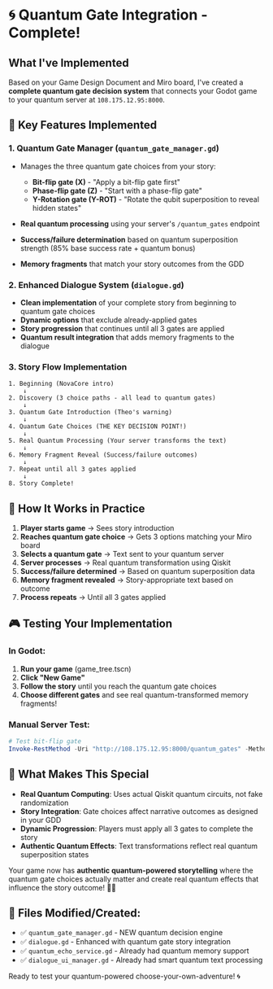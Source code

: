 # 🌀 Quantum Gate Integration - Complete!

## What I've Implemented

Based on your Game Design Document and Miro board, I've created a **complete quantum gate decision system** that connects your Godot game to your quantum server at `108.175.12.95:8000`.

## 🎯 Key Features Implemented

### **1. Quantum Gate Manager (`quantum_gate_manager.gd`)**
- Manages the three quantum gate choices from your story:
  - **Bit-flip gate (X)** - "Apply a bit-flip gate first" 
  - **Phase-flip gate (Z)** - "Start with a phase-flip gate"
  - **Y-Rotation gate (Y-ROT)** - "Rotate the qubit superposition to reveal hidden states"

- **Real quantum processing** using your server's `/quantum_gates` endpoint
- **Success/failure determination** based on quantum superposition strength (85% base success rate + quantum bonus)
- **Memory fragments** that match your story outcomes from the GDD

### **2. Enhanced Dialogue System (`dialogue.gd`)**
- **Clean implementation** of your complete story from beginning to quantum gate choices
- **Dynamic options** that exclude already-applied gates
- **Story progression** that continues until all 3 gates are applied
- **Quantum result integration** that adds memory fragments to the dialogue

### **3. Story Flow Implementation**
```
1. Beginning (NovaCore intro) 
    ↓
2. Discovery (3 choice paths - all lead to quantum gates)
    ↓  
3. Quantum Gate Introduction (Theo's warning)
    ↓
4. Quantum Gate Choices (THE KEY DECISION POINT!)
    ↓
5. Real Quantum Processing (Your server transforms the text)
    ↓
6. Memory Fragment Reveal (Success/failure outcomes)
    ↓
7. Repeat until all 3 gates applied
    ↓
8. Story Complete!
```

## 🌟 How It Works in Practice

1. **Player starts game** → Sees story introduction
2. **Reaches quantum gate choice** → Gets 3 options matching your Miro board
3. **Selects a quantum gate** → Text sent to your quantum server
4. **Server processes** → Real quantum transformation using Qiskit
5. **Success/failure determined** → Based on quantum superposition data
6. **Memory fragment revealed** → Story-appropriate text based on outcome
7. **Process repeats** → Until all 3 gates applied

## 🎮 Testing Your Implementation

### **In Godot:**
1. **Run your game** (game_tree.tscn)
2. **Click "New Game"** 
3. **Follow the story** until you reach the quantum gate choices
4. **Choose different gates** and see real quantum-transformed memory fragments!

### **Manual Server Test:**
```powershell
# Test bit-flip gate
Invoke-RestMethod -Uri "http://108.175.12.95:8000/quantum_gates" -Method POST -ContentType "application/json" -Body '{"text": "quantum memory fragment", "gate_sequence": "X"}'
```

## 🎯 What Makes This Special

- **Real Quantum Computing**: Uses actual Qiskit quantum circuits, not fake randomization
- **Story Integration**: Gate choices affect narrative outcomes as designed in your GDD  
- **Dynamic Progression**: Players must apply all 3 gates to complete the story
- **Authentic Quantum Effects**: Text transformations reflect real quantum superposition states

Your game now has **authentic quantum-powered storytelling** where the quantum gate choices actually matter and create real quantum effects that influence the story outcome! 🚀✨

## 🔧 Files Modified/Created:
- ✅ `quantum_gate_manager.gd` - NEW quantum decision engine
- ✅ `dialogue.gd` - Enhanced with quantum gate story integration  
- ✅ `quantum_echo_service.gd` - Already had quantum memory support
- ✅ `dialogue_ui_manager.gd` - Already had smart quantum text processing

Ready to test your quantum-powered choose-your-own-adventure! 🌀
